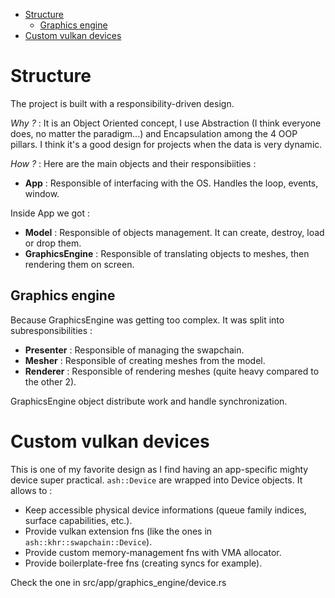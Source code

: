 - [Structure](#structure)
    - [Graphics engine](#graphics-engine)
- [Custom vulkan devices](#custom-vulkan-devices)


# Structure

The project is built with a responsibility-driven design.

*Why ?* : It is an Object Oriented concept, I use Abstraction (I think everyone does, no matter the paradigm...) and Encapsulation among the 4 OOP pillars. I think it's a good design for projects when the data is very dynamic.

*How ?* : Here are the main objects and their responsibiities :
- **App** : Responsible of interfacing with the OS. Handles the loop, events, window.

Inside App we got :
- **Model** : Responsible of objects management. It can create, destroy, load or drop them.
- **GraphicsEngine** : Responsible of translating objects to meshes, then rendering them on screen.

## Graphics engine

Because GraphicsEngine was getting too complex. It was split into subresponsibilities :
- **Presenter** : Responsible of managing the swapchain.
- **Mesher** : Responsible of creating meshes from the model.
- **Renderer** : Responsible of rendering meshes (quite heavy compared to the other 2).

GraphicsEngine object distribute work and handle synchronization.

# Custom vulkan devices

This is one of my favorite design as I find having an app-specific mighty device super practical.
`ash::Device` are wrapped into Device objects. It allows to :
- Keep accessible physical device informations (queue family indices, surface capabilities, etc.).
- Provide vulkan extension fns (like the ones in `ash::khr::swapchain::Device`).
- Provide custom memory-management fns with VMA allocator.
- Provide boilerplate-free fns (creating syncs for example).

Check the one in src/app/graphics_engine/device.rs